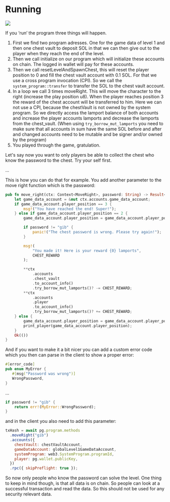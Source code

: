 # Running

![](/tutorials/tiny-adventure-two/tinyAdventureTwoDiagram.jpg)

If you ‘run‘ the program three things will happen.

1. First we find two program adresses. One for the game data of level 1 and then one chest vault
   to deposit SOL in that we can then give out to the player when they reach the end of the level.
2. Then we call initialize on our program which will initialize these accounts on chain.
   The logged in wallet will pay for these accounts.
3. Then we call resetLevelAndSpawnChest, this will reset the player position to 0 and fill the chest vault account with 0.1 SOL. For that we use a cross program invocation (CPI). So we call the `system_program::transfer` to transfer the SOL to the chest vault account.
4. In a loop we call 3 times moveRight. This will move the character to the right (increase the play position u8). When the player reaches position 3 the reward of the chest account will be transferred to him. Here we can not use a CPI, because the chestVault is not owned by the system program. So we directly access the lamport balance of both accounts and increase the player accounts lamports and decrease the lamports from the chest_vault. (When using `try_borrow_mut_lamports` you need to make sure that all accounts in sum have the same SOL before and after and changed accounts need to be mutable and be signer and/or owned by the program)
5. You played through the game, gratulation.

Let's say now you want to only players be able to collect the chest who know the password to the chest.
Try your self first.

...

This is how you can do that for example. You add another parameter to the move right function which is the password:

```rust
pub fn move_right(ctx: Context<MoveRight>, password: String) -> Result<()> {
    let game_data_account = &mut ctx.accounts.game_data_account;
    if game_data_account.player_position == 3 {
        msg!("You have reached the end! Super!");
    } else if game_data_account.player_position == 2 {
        game_data_account.player_position = game_data_account.player_position + 1;

        if password != "gib" {
            panic!("The chest password is wrong. Please try again!");
        }

        msg!(
            "You made it! Here is your reward {0} lamports",
            CHEST_REWARD
        );

        **ctx
            .accounts
            .chest_vault
            .to_account_info()
            .try_borrow_mut_lamports()? -= CHEST_REWARD;
        **ctx
            .accounts
            .player
            .to_account_info()
            .try_borrow_mut_lamports()? += CHEST_REWARD;
    } else {
        game_data_account.player_position = game_data_account.player_position + 1;
        print_player(game_data_account.player_position);
    }
    Ok(())
}
```

And if you want to make it a bit nicer you can add a custom error code which you then can parse in the client to show a proper error:

```rust
#[error_code]
pub enum MyError {
   #[msg("Password was wrong")]
   WrongPassword,
}
```

...

```rust
if password != "gib" {
    return err!(MyError::WrongPassword);
}
```

and in the client you also need to add this parameter:

```js
txHash = await pg.program.methods
  .moveRight("gib")
  .accounts({
    chestVault: chestVaultAccount,
    gameDataAccount: globalLevel1GameDataAccount,
    systemProgram: web3.SystemProgram.programId,
    player: pg.wallet.publicKey,
  })
  .rpc({ skipPreflight: true });
```

So now only people who know the password can solve the level. One thing to keep in mind though, is that all data is on chain. So people can look at a successful transaction and read the data. So this should not be used for any security relevant data.
